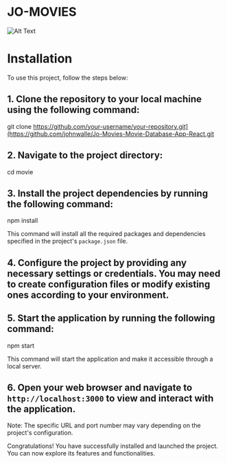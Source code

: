 # **JO-MOVIES**
![Alt Text](https://i.imgur.com/rkFSuUV.png)


# Installation

To use this project, follow the steps below:

## 1. Clone the repository to your local machine using the following command:

   git clone https://github.com/your-username/your-repository.git](https://github.com/johnwalle/Jo-Movies-Movie-Database-App-React.git


## 2. Navigate to the project directory:


   cd movie


## 3. Install the project dependencies by running the following command:


   npm install
 

   This command will install all the required packages and dependencies specified in the project's `package.json` file.

## 4. Configure the project by providing any necessary settings or credentials. You may need to create configuration files or modify existing ones according to your environment.

## 5. Start the application by running the following command:


   npm start


   This command will start the application and make it accessible through a local server.

## 6. Open your web browser and navigate to `http://localhost:3000` to view and interact with the application.

   Note: The specific URL and port number may vary depending on the project's configuration.

Congratulations! You have successfully installed and launched the project. You can now explore its features and functionalities.


